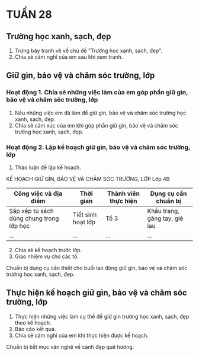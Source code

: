 # TUẦN 28

## Trường học xanh, sạch, đẹp
1. Trưng bày tranh vẽ về chủ đề "Trường học xanh, sạch, đẹp".
2. Chia sẻ cảm nghĩ của em sau khi xem tranh.

## Giữ gìn, bảo vệ và chăm sóc trường, lớp

### Hoạt động 1. Chia sẻ những việc làm của em góp phần giữ gìn, bảo vệ và chăm sóc trường, lớp
1. Nêu những việc em đã làm để giữ gìn, bảo vệ và chăm sóc trường học xanh, sạch, đẹp.
2. Chia sẻ cảm xúc của em khi góp phần giữ gìn, bảo vệ và chăm sóc trường học xanh, sạch, đẹp.

### Hoạt động 2. Lập kế hoạch giữ gìn, bảo vệ và chăm sóc trường, lớp
1. Thảo luận để lập kế hoạch.

KẾ HOẠCH GIỮ GÌN, BẢO VỆ VÀ CHĂM SÓC TRƯỜNG, LỚP
Lớp 4B

| Công việc và địa điểm | Thời gian | Thành viên thực hiện | Dụng cụ cần chuẩn bị |
|---|---|---|---|
| Sắp xếp tủ sách dùng chung trong lớp học | Tiết sinh hoạt lớp | Tổ 3 | Khẩu trang, găng tay, giẻ lau |
| ... | ... | ... | ... |

2. Chia sẻ kế hoạch trước lớp.
3. Giao nhiệm vụ cho các tổ.

Chuẩn bị dụng cụ cần thiết cho buổi lao động giữ gìn, bảo vệ và chăm sóc trường học xanh, sạch, đẹp.

## Thực hiện kế hoạch giữ gìn, bảo vệ và chăm sóc trường, lớp
1. Thực hiện những việc làm cụ thể để giữ gìn trường học xanh, sạch, đẹp theo kế hoạch.
2. Báo cáo kết quả.
3. Chia sẻ cảm nghĩ của em khi thực hiện được kế hoạch.

Chuẩn bị tiết mục văn nghệ về cảnh đẹp quê hương.
